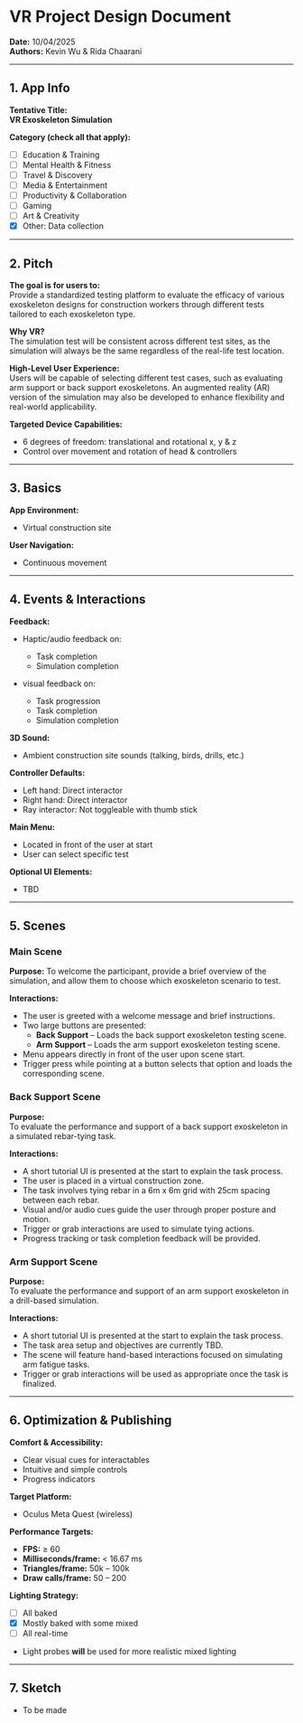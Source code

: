 # VR Project Design Document

**Date:** 10/04/2025  
**Authors:** Kevin Wu & Rida Chaarani  

---

## 1. App Info

**Tentative Title:**  
**VR Exoskeleton Simulation**

**Category (check all that apply):**

- [ ] Education & Training  
- [ ] Mental Health & Fitness  
- [ ] Travel & Discovery  
- [ ] Media & Entertainment  
- [ ] Productivity & Collaboration  
- [ ] Gaming  
- [ ] Art & Creativity  
- [x] Other: Data collection  

---

## 2. Pitch

**The goal is for users to:**  
Provide a standardized testing platform to evaluate the efficacy of various exoskeleton designs for construction workers through different tests tailored to each exoskeleton type.

**Why VR?**  
The simulation test will be consistent across different test sites, as the simulation will always be the same regardless of the real-life test location.

**High-Level User Experience:**  
Users will be capable of selecting different test cases, such as evaluating arm support or back support exoskeletons. An augmented reality (AR) version of the simulation may also be developed to enhance flexibility and real-world applicability.

**Targeted Device Capabilities:**  
- 6 degrees of freedom: translational and rotational x, y & z
- Control over movement and rotation of head & controllers  

---

## 3. Basics

**App Environment:**  
- Virtual construction site

**User Navigation:**  
- Continuous movement  

---

## 4. Events & Interactions

**Feedback:**  
- Haptic/audio feedback on:
  - Task completion
  - Simulation completion  

- visual feedback on:
  - Task progression
  - Task completion
  - Simulation completion

**3D Sound:**  
- Ambient construction site sounds (talking, birds, drills, etc.) 

**Controller Defaults:**  
- Left hand: Direct interactor  
- Right hand: Direct interactor  
- Ray interactor: Not toggleable with thumb stick  

**Main Menu:**  
- Located in front of the user at start  
- User can select specific test  

**Optional UI Elements:**  
- TBD  

---

## 5. Scenes

### Main Scene

**Purpose:**
To welcome the participant, provide a brief overview of the simulation, and allow them to choose which exoskeleton scenario to test.

**Interactions:**  
- The user is greeted with a welcome message and brief instructions.  
- Two large buttons are presented:
  - **Back Support** – Loads the back support exoskeleton testing scene.
  - **Arm Support** – Loads the arm support exoskeleton testing scene.  
- Menu appears directly in front of the user upon scene start.
- Trigger press while pointing at a button selects that option and loads the corresponding scene.

### Back Support Scene

**Purpose:**  
To evaluate the performance and support of a back support exoskeleton in a simulated rebar-tying task.

**Interactions:**  
- A short tutorial UI is presented at the start to explain the task process.
- The user is placed in a virtual construction zone.
- The task involves tying rebar in a 6m x 6m grid with 25cm spacing between each rebar.
- Visual and/or audio cues guide the user through proper posture and motion.
- Trigger or grab interactions are used to simulate tying actions.
- Progress tracking or task completion feedback will be provided.

### Arm Support Scene

**Purpose:**  
To evaluate the performance and support of an arm support exoskeleton in a drill-based simulation.

**Interactions:**  
- A short tutorial UI is presented at the start to explain the task process.
- The task area setup and objectives are currently TBD.
- The scene will feature hand-based interactions focused on simulating arm fatigue tasks.
- Trigger or grab interactions will be used as appropriate once the task is finalized.

---

## 6. Optimization & Publishing

**Comfort & Accessibility:**  
- Clear visual cues for interactables  
- Intuitive and simple controls  
- Progress indicators  

**Target Platform:**  
- Oculus Meta Quest (wireless)  

**Performance Targets:**  
- **FPS:** ≥ 60  
- **Milliseconds/frame:** < 16.67 ms  
- **Triangles/frame:** 50k – 100k  
- **Draw calls/frame:** 50 – 200  

**Lighting Strategy:**  
- [ ] All baked  
- [x] Mostly baked with some mixed  
- [ ] All real-time  
- Light probes **will** be used for more realistic mixed lighting  

---

## 7. Sketch

- To be made  
